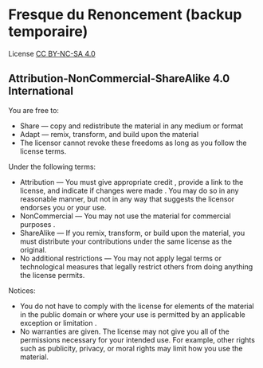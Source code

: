 # Fresque du Renoncement (backup temporaire)

License [CC BY-NC-SA 4.0](https://creativecommons.org/licenses/by-nc-sa/4.0/)

## Attribution-NonCommercial-ShareAlike 4.0 International

You are free to:

  - Share — copy and redistribute the material in any medium or format
  - Adapt — remix, transform, and build upon the material
  - The licensor cannot revoke these freedoms as long as you follow the license terms.

Under the following terms:

  - Attribution — You must give appropriate credit , provide a link to the license, and indicate if changes were made . You may do so in any reasonable manner, but not in any way that suggests the licensor endorses you or your use.
  - NonCommercial — You may not use the material for commercial purposes .
  - ShareAlike — If you remix, transform, or build upon the material, you must distribute your contributions under the same license as the original.
  - No additional restrictions — You may not apply legal terms or technological measures that legally restrict others from doing anything the license permits.

Notices:

- You do not have to comply with the license for elements of the material in the public domain or where your use is permitted by an applicable exception or limitation .
- No warranties are given. The license may not give you all of the permissions necessary for your intended use. For example, other rights such as publicity, privacy, or moral rights may limit how you use the material.
